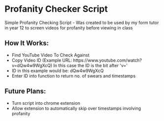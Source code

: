 # Profanity Checker Script
Simple Profanity Checking Script - Was created to be used by my form tutor in year 12 to screen videos for profanity before viewing in class

<h2>How It Works:</h2>

<ul>

  <li>Find YouTube Video To Check Against</li>
  <li>Copy Video ID (Example URL: https://www.youtube.com/watch?v=dQw4w9WgXcQ) In this case the ID is the bit after 'v=' </li>
  <li>ID in this example would be: dQw4w9WgXcQ </li>
  <li>Enter ID into function to return no. of swears and timestamps</li>

</ul>

<h2>Future Plans:</h2>

<ul>

  <li>Turn script into chrome extension</li>
  <li>Allow extension to automatically skip over timestamps involving profanity</li>

</ul>
